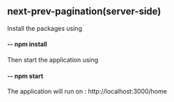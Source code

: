 ## next-prev-pagination(server-side)

Install the packages using 

#### -- npm install


Then start the application using

#### -- npm start 

The application will run on : http://localhost:3000/home

